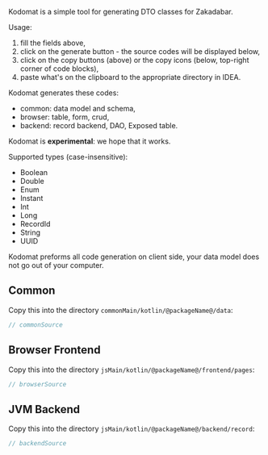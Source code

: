 Kodomat is a simple tool for generating DTO classes for Zakadabar.

Usage:

1. fill the fields above, 
1. click on the generate button - the source codes will be displayed below,
1. click on the copy buttons (above) or the copy icons (below, top-right corner of code blocks),
1. paste what's on the clipboard to the appropriate directory in IDEA.

Kodomat generates these codes:

* common: data model and schema,
* browser: table, form, crud,
* backend: record backend, DAO, Exposed table.

Kodomat is **experimental**: we hope that it works.

Supported types (case-insensitive):

* Boolean
* Double
* Enum
* Instant
* Int
* Long
* RecordId  
* String
* UUID

Kodomat preforms all code generation on client side, your data model does not go
out of your computer.

## Common

Copy this into the directory `commonMain/kotlin/@packageName@/data`:

```kotlin
// commonSource
```

## Browser Frontend

Copy this into the directory `jsMain/kotlin/@packageName@/frontend/pages`:

```kotlin
// browserSource
```

## JVM Backend

Copy this into the directory `jsMain/kotlin/@packageName@/backend/record`:

```kotlin
// backendSource
```